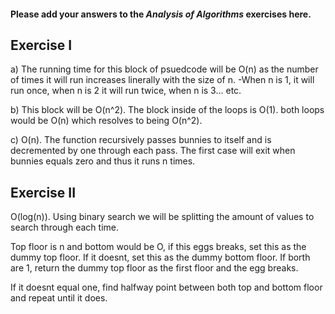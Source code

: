 #### Please add your answers to the ***Analysis of  Algorithms*** exercises here.

## Exercise I

a)  The running time for this block of psuedcode will be O(n) as the number of times it will run increases linerally with the size of n. -When n is 1, it will run once, when n is 2 it will run twice, when n is 3... etc.


b) This block will be O(n^2). The block inside of the loops is O(1). both loops would be O(n) which resolves to being O(n^2).

 
c) O(n). The function recursively passes bunnies to itself and is decremented by one through each pass. The first case will exit when bunnies equals zero and thus it runs n times.

## Exercise II

O(log(n)). Using binary search we will be splitting the amount of values to search through each time.

Top floor is n and bottom would be O, if this eggs breaks, set this as the dummy top floor. If it doesnt, set this as the dummy bottom floor. If borth are 1, return the dummy top floor as the first floor and the egg breaks.

If it doesnt equal one, find halfway point between both top and bottom floor and repeat until it does.
